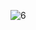 ![6](https://user-images.githubusercontent.com/75398496/207724233-09b23eab-fe1a-47d1-a8e7-a3329a1573d9.png)

